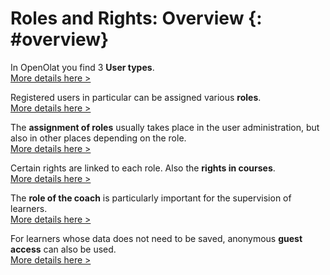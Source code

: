 # Roles and Rights: Overview {: #overview} 

In OpenOlat you find 3 **User types**.<br>
[More details here >](User_Types.md)

Registered users in particular can be assigned various **roles**.<br>
[More details here  >](Roles.md)

The **assignment of roles** usually takes place in the user administration, but also in other places depending on the role.<br>
[More details here  >](Assign_Roles.md)

Certain rights are linked to each role. Also the **rights in courses**.<br>
[More details here  >](Authorisation_Concept.md)

The **role of the coach** is particularly important for the supervision of learners.<br>
[More details here  >](coach.md)

For learners whose data does not need to be saved, anonymous **guest access** can also be used.<br>
[More details here  >](guest_access.md)
